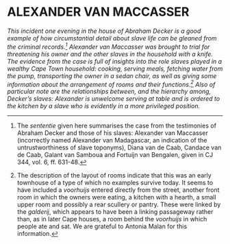 # ALEXANDER VAN MACCASSER

*This incident one evening in the house of Abraham Decker is a good example of how circumstantial detail about slave life can be gleaned from the criminal records.[^1] Alexander van Maccasser was brought to trial for threatening his owner and the other slaves in the household with a knife. The evidence from the case is full of insights into the role slaves played in a wealthy Cape Town household: cooking, serving meals, fetching water from the pump, transporting the owner in a sedan chair, as well as giving some information about the arrangement of rooms and their functions.[^2] Also of particular note are the relationships between, and the hierarchy among, Decker’s slaves: Alexander is unwelcome serving at table and is ordered to the kitchen by a slave who is evidently in a more privileged position.*

[^1]: The *sententie* given here summarises the case from the testimonies of Abraham Decker and those of his slaves: Alexander van Maccasser (incorrectly named Alexander van Madagascar, an indication of the untrustworthiness of slave toponyms), Diana van de Caab, Candace van de Caab, Galant van Samboua and Fortuijn van Bengalen, given in CJ 344, vol. 6, ff. 631-48.

[^2]: The description of the layout of rooms indicate that this was an early townhouse of a type of which no examples survive today. It seems to have included a *voorhuijs* entered directly from the street, another front room in which the owners were eating, a kitchen with a hearth, a small upper room and possibly a rear scullery or pantry. These were linked by the *galderij*, which appears to have been a linking passageway rather than, as in later Cape houses, a room behind the *voorhuijs* in which people ate and sat. We are grateful to Antonia Malan for this information.